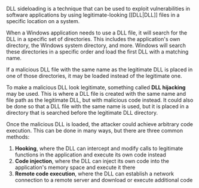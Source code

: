 DLL sideloading is a technique that can be used to exploit vulnerabilities in software applications by using legitimate-looking [[DLL|DLL]] files in a specific location on a system.

When a Windows application needs to use a DLL file, it will search for the DLL in a specific set of directories. This includes the application's own directory, the Windows system directory, and more. Windows will search these directories in a specific order and load the first DLL with a matching name.

If a malicious DLL file with the same name as the legitimate DLL is placed in one of those directories, it may be loaded instead of the legitimate one.

To make a malicious DLL look legitimate, something called **DLL hijacking** may be used. This is where a DLL file is created with the same name and file path as the legitimate DLL, but with malicious code instead. It could also be done so that a DLL file with the same name is used, but it is placed in a directory that is searched before the legitimate DLL directory.

Once the malicious DLL is loaded, the attacker could achieve arbitrary code execution. This can be done in many ways, but there are three common methods:
1. **Hooking**, where the DLL can intercept and modify calls to legitimate functions in the application and execute its own code instead
2. **Code injection**, where the DLL can inject its own code into the application's memory space and execute it there
3. **Remote code execution**, where the DLL can establish a network connection to a remote server and download or execute additional code